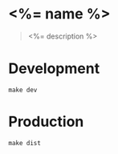 # <%= name %>
> <%= description %>

# Development

```shell
make dev
```

# Production
```
make dist
```
